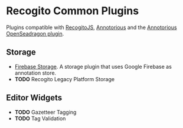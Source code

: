 # Recogito Common Plugins

Plugins compatible with [RecogitoJS](https://github.com/recogito/recogito-js), 
[Annotorious](https://github.com/recogito/annotorious) and the 
[Annotorious OpenSeadragon plugin](https://github.com/recogito/annotorious-openseadragon).

## Storage

- [Firebase Storage](https://github.com/recogito/recogito-plugins-common/tree/main/packages/storage-firebase). A storage plugin that
  uses Google Firebase as annotation store.
- __TODO__ Recogito Legacy Platform Storage

## Editor Widgets

- __TODO__ Gazetteer Tagging
- __TODO__ Tag Validation
